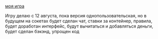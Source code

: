 <a href= "https://rmzd.github.io/ownPlay/">моя игра</a>

Игру делаю с 12 августа, пока версия однопользовательская, но в будущем на сокетах будет сделан чат, ставки за контейнер, правила, будет доработан интерфейс, будут вычитаться и добавляться деньги, будет сделан бэкэнд, упрощен код
